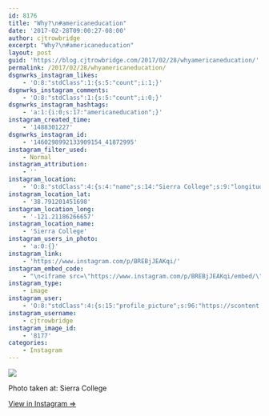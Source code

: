 ```yaml
---
id: 8176
title: "Why?\n#americaneducation"
date: '2017-02-28T09:00:27-08:00'
author: cjtrowbridge
excerpt: "Why?\n#americaneducation"
layout: post
guid: 'https://blog.cjtrowbridge.com/2017/02/28/whyamericaneducation/'
permalink: /2017/02/28/whyamericaneducation/
dsgnwrks_instagram_likes:
    - 'O:8:"stdClass":1:{s:5:"count";i:1;}'
dsgnwrks_instagram_comments:
    - 'O:8:"stdClass":1:{s:5:"count";i:0;}'
dsgnwrks_instagram_hashtags:
    - 'a:1:{i:0;s:17:"americaneducation";}'
instagram_created_time:
    - '1488301227'
dsgnwrks_instagram_id:
    - '1460298992133909154_41872995'
instagram_filter_used:
    - Normal
instagram_attribution:
    - ''
instagram_location:
    - 'O:8:"stdClass":4:{s:4:"name";s:14:"Sierra College";s:9:"longitude";d:-121.21186266657;s:2:"id";i:251873;s:8:"latitude";d:38.791201451698;}'
instagram_location_lat:
    - '38.791201451698'
instagram_location_long:
    - '-121.21186266657'
instagram_location_name:
    - 'Sierra College'
instagram_users_in_photo:
    - 'a:0:{}'
instagram_link:
    - 'https://www.instagram.com/p/BREBjJEAKqi/'
instagram_embed_code:
    - "\n<iframe src=\"https://www.instagram.com/p/BREBjJEAKqi/embed/\" width=\"612\" height=\"710\" frameborder=\"0\" scrolling=\"no\" allowtransparency=\"true\" class=\"insta-image-embed\"></iframe>\n"
instagram_type:
    - image
instagram_user:
    - 'O:8:"stdClass":4:{s:15:"profile_picture";s:96:"https://scontent.cdninstagram.com/t51.2885-19/s150x150/13724650_1188772791164794_142557231_a.jpg";s:9:"full_name";s:22:"Christopher Trowbridge";s:8:"username";s:12:"cjtrowbridge";s:2:"id";s:8:"41872995";}'
instagram_username:
    - cjtrowbridge
instagram_image_id:
    - '8177'
categories:
    - Instagram
---
```


[![](https://blog.cjtrowbridge.com/wp-content/uploads/2017/02/1488301227-1-1.jpg)](https://www.instagram.com/p/BREBjJEAKqi/)

Photo taken at: Sierra College

[View in Instagram ⇒](https://www.instagram.com/p/BREBjJEAKqi/)
